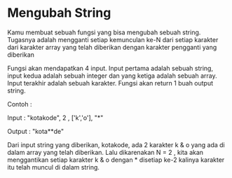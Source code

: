 <H1> Mengubah String </H1>

Kamu membuat sebuah fungsi yang bisa mengubah sebuah string. Tugasnya adalah mengganti setiap kemunculan ke-N dari setiap karakter dari karakter array yang telah diberikan dengan karakter pengganti yang diberikan

Fungsi akan mendapatkan 4 input. Input pertama adalah sebuah string, input kedua adalah sebuah integer dan yang ketiga adalah sebuah array. Input terakhir adalah sebuah karakter. Fungsi akan return 1 buah output string.

Contoh :

Input : "kotakode", 2 , ['k','o'], "*"

Output : "kota**de"

Dari input string yang diberikan, kotakode, ada 2 karakter k & o yang ada di dalam array yang telah diberikan. Lalu dikarenakan N = 2 , kita akan menggantikan setiap karakter k & o dengan * disetiap ke-2 kalinya karakter itu telah muncul di dalam string.
